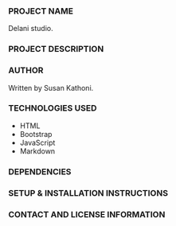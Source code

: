 ### PROJECT NAME
Delani studio.

### PROJECT DESCRIPTION

### AUTHOR
Written by Susan Kathoni.

### TECHNOLOGIES USED
- HTML
- Bootstrap
- JavaScript
- Markdown

### DEPENDENCIES

### SETUP & INSTALLATION INSTRUCTIONS

### CONTACT AND LICENSE INFORMATION